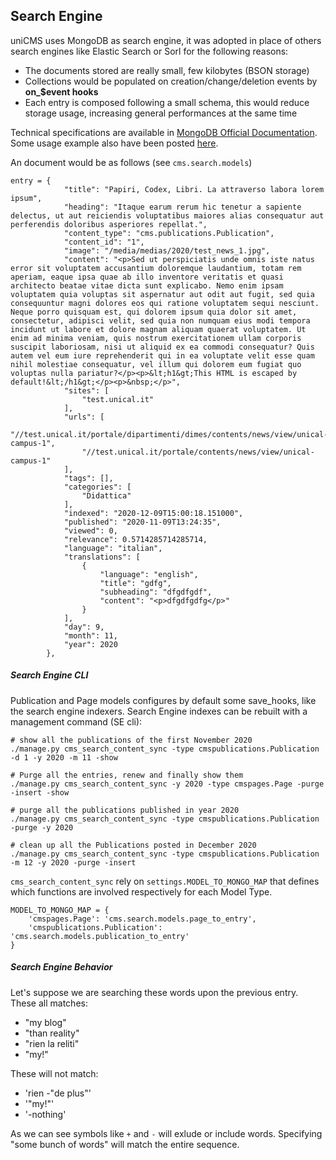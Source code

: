 Search Engine
-------------

uniCMS uses MongoDB as search engine, it was adopted in place of others search engines like Elastic Search or Sorl for the following reasons:

- The documents stored are really small, few kilobytes (BSON storage)
- Collections would be populated on creation/change/deletion events by **on_$event hooks**
- Each entry is composed following a small schema, this would reduce storage usage, increasing general performances at the same time

Technical specifications are available in [MongoDB Official Documentation](https://docs.mongodb.com/manual/core/index-text/).
Some usage example also have been posted [here](https://code.tutsplus.com/tutorials/full-text-search-in-mongodb--cms-24835).

An document would be as follows (see `cms.search.models`)

````
entry = {
            "title": "Papiri, Codex, Libri. La attraverso labora lorem ipsum",
            "heading": "Itaque earum rerum hic tenetur a sapiente delectus, ut aut reiciendis voluptatibus maiores alias consequatur aut perferendis doloribus asperiores repellat.",
            "content_type": "cms.publications.Publication",
            "content_id": "1",
            "image": "/media/medias/2020/test_news_1.jpg",
            "content": "<p>Sed ut perspiciatis unde omnis iste natus error sit voluptatem accusantium doloremque laudantium, totam rem aperiam, eaque ipsa quae ab illo inventore veritatis et quasi architecto beatae vitae dicta sunt explicabo. Nemo enim ipsam voluptatem quia voluptas sit aspernatur aut odit aut fugit, sed quia consequuntur magni dolores eos qui ratione voluptatem sequi nesciunt. Neque porro quisquam est, qui dolorem ipsum quia dolor sit amet, consectetur, adipisci velit, sed quia non numquam eius modi tempora incidunt ut labore et dolore magnam aliquam quaerat voluptatem. Ut enim ad minima veniam, quis nostrum exercitationem ullam corporis suscipit laboriosam, nisi ut aliquid ex ea commodi consequatur? Quis autem vel eum iure reprehenderit qui in ea voluptate velit esse quam nihil molestiae consequatur, vel illum qui dolorem eum fugiat quo voluptas nulla pariatur?</p><p>&lt;h1&gt;This HTML is escaped by default!&lt;/h1&gt;</p><p>&nbsp;</p>",
            "sites": [
                "test.unical.it"
            ],
            "urls": [
                "//test.unical.it/portale/dipartimenti/dimes/contents/news/view/unical-campus-1",
                "//test.unical.it/portale/contents/news/view/unical-campus-1"
            ],
            "tags": [],
            "categories": [
                "Didattica"
            ],
            "indexed": "2020-12-09T15:00:18.151000",
            "published": "2020-11-09T13:24:35",
            "viewed": 0,
            "relevance": 0.5714285714285714,
            "language": "italian",
            "translations": [
                {
                    "language": "english",
                    "title": "gdfg",
                    "subheading": "dfgdfgdf",
                    "content": "<p>dfgdfgdfg</p>"
                }
            ],
            "day": 9,
            "month": 11,
            "year": 2020
        },
````

##### Search Engine CLI

Publication and Page models configures by default some save_hooks, like the search engine indexers.
Search Engine indexes can be rebuilt with a management command (SE cli):

````
# show all the publications of the first November 2020
./manage.py cms_search_content_sync -type cmspublications.Publication -d 1 -y 2020 -m 11 -show

# Purge all the entries, renew and finally show them
./manage.py cms_search_content_sync -y 2020 -type cmspages.Page -purge -insert -show

# purge all the publications published in year 2020
./manage.py cms_search_content_sync -type cmspublications.Publication  -purge -y 2020

# clean up all the Publications posted in December 2020
./manage.py cms_search_content_sync -type cmspublications.Publication -m 12 -y 2020 -purge -insert
````

`cms_search_content_sync` rely on `settings.MODEL_TO_MONGO_MAP` that defines which functions 
are involved respectively for each Model Type.

```
MODEL_TO_MONGO_MAP = {
    'cmspages.Page': 'cms.search.models.page_to_entry',
    'cmspublications.Publication': 'cms.search.models.publication_to_entry'
}
````

##### Search Engine Behavior

Let's suppose we are searching these words upon the previous entry.
These all matches:

- "my blog"
- "than reality"
- "rien la reliti"
- "my!"

These will not match:

- 'rien -"de plus"'
- '"my!"'
- '-nothing'

As we can see symbols like `+` and `-` will exlude or include words.
Specifying "some bunch of words" will match the entire sequence.
